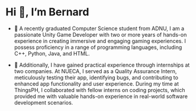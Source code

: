 # Hi 👋, I’m Bernard
- 👀 A recently graduated Computer Science student from ADNU, I am a passionate Unity Game Developer with two or more years of hands-on experience in creating immersive and engaging gaming experiences. I possess proficiency in a range of programming languages, including C++, Python, Java, and HTML.

- 👀 Additionally, I have gained practical experience through internships at two companies. At NUECA, I served as a Quality Assurance Intern, meticulously testing their app, identifying bugs, and contributing to enhanced app functionality and user experience. During my time at ThingsPH, I collaborated with fellow interns on coding projects, which provided me with valuable hands-on experience in real-world software development scenarios.

<!---
BernardL0/BernardL0 is a ✨ special ✨ repository because its `README.md` (this file) appears on your GitHub profile.
You can click the Preview link to take a look at your changes.
--->
